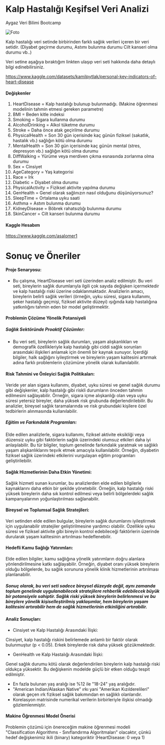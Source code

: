 # Kalp Hastalığı Keşifsel Veri Analizi
Aygaz Veri Bilimi Bootcamp

![Foto]([./home/asalomer/Documents/Notebooks/Aygaz_Bootcamp/](https://www.medicalpark.com.tr/_uploads/_images/_healthGuide/YXyKXVBE.jpg))

Kalp hastalığı veri setinde birbirinden farklı sağlık verileri içeren bir veri setidir. (Diyabet geçirme durumu, Astımı bulunma durumu Cilt kanseri olma durumu vb..)

Veri setine aşağıya bıraktığım linkten ulaşıp veri seti hakkında daha detaylı bilgi edinebilirsiniz.

https://www.kaggle.com/datasets/kamilpytlak/personal-key-indicators-of-heart-disease


#### Değişkenler
1. HeartDisease = Kalp hastalığı bulunup bulunmadığı. (Makine öğrenmesi modelinin tahmin etmesi gereken parametre)
2. BMI = Beden kitle indeksi
3. Smoking = Sigara kullanma durumu
4. AlcoholDrinking = Alkol tüketme durumu
5. Stroke = Daha önce atak geçirilme durumu
6. PhysicalHealth = Son 30 gün içerisinde kaç günün fiziksel (sakatlık, hastalık vb.) sağlığın kötü olma durumu
7. MentalHealth	= Son 30 gün içerisinde kaç günün mental (stres, depresyon vb.) sağlığın kötü olma durumu
8. DiffWalking = Yürüme veya merdiven çıkma esnasında zorlanma olma durumu
9. Sex = Cinsiyet
10. AgeCategory = Yaş kategorisi
11. Race = Irk
12. Diabetic = Diyabet olma durumu
13. PhysicalActivity = Fiziksel aktivite yapılma durumu
14. GenHealth = Genel olarak sağlınızın nasıl olduğunu düşünüyorsunuz? 
15. SleepTime = Ortalama uyku saati
16. Asthma = Astım bulunma durumu
17. KidneyDisease = Böbrek rahatsızlığı bulunma durumu
18. SkinCancer = Cilt kanseri bulunma durumu

#### Kaggle Hesabım
https://www.kaggle.com/asalomer1

# Sonuç ve Öneriler
#### Proje Senaryosu: 

* Bu çalışma, HeartDisease veri seti üzerinden analiz edilmiştir. Bu veri seti, bireylerin sağlık durumlarıyla ilgili çok sayıda değişken içermektedir ve kalp hastalığı riski üzerine odaklanmaktadır. Analizlerin amacı, bireylerin belirli sağlık verileri (örneğin, uyku süresi, sigara kullanımı, şeker hastalığı geçmişi, fiziksel aktivite düzeyi) ışığında kalp hastalığına yatkınlığını tahmin eden bir model geliştirmektir.

#### Problemin Çözüme Yönelik Potansiyeli
##### Sağlık Sektöründe Proaktif Çözümler:

* Bu veri seti, bireylerin sağlık durumları, yaşam alışkanlıkları ve demografik özellikleriyle kalp hastalığı gibi ciddi sağlık sorunları arasındaki ilişkileri anlamak için önemli bir kaynak sunuyor. İçerdiği bilgiler, halk sağlığını iyileştirmek ve bireylerin yaşam kalitesini artırmak adına farklı problemlerin çözümüne yönelik olarak kullanılabilir.

#### Risk Tahmini ve Önleyici Sağlık Politikaları:


 Veride yer alan sigara kullanımı, diyabet, uyku süresi ve genel sağlık durumu gibi değişkenler, kalp hastalığı gibi riskli durumların önceden tahmin edilmesini sağlayabilir. Örneğin, sigara içme alışkanlığı olan veya uyku süresi yetersiz bireyler, daha yüksek risk grubunda değerlendirilebilir. Bu analizler, bireysel sağlık taramalarında ve risk grubundaki kişilere özel tedbirlerin alınmasında kullanılabilir.

##### Eğitim ve Farkındalık Programları:
Elde edilen analizlerle, sigara kullanımı, fiziksel aktivite eksikliği veya düzensiz uyku gibi faktörlerin sağlık üzerindeki olumsuz etkileri daha iyi anlaşılabilir. Bu tür bilgiler, toplum genelinde farkındalık yaratmak ve sağlıklı yaşam alışkanlıklarını teşvik etmek amacıyla kullanılabilir. Örneğin, diyabetin fiziksel sağlık üzerindeki etkilerini vurgulayan eğitim programları geliştirilebilir.

#### Sağlık Hizmetlerinin Daha Etkin Yönetimi:
Sağlık hizmeti sunan kurumlar, bu analizlerden elde edilen bilgilerle kaynaklarını daha etkin bir şekilde yönetebilir. Örneğin, kalp hastalığı riski yüksek bireylerin daha sık kontrol edilmesi veya belirli bölgelerdeki sağlık kampanyalarının yoğunlaştırılması sağlanabilir.

#### Bireysel ve Toplumsal Sağlık Stratejileri:
Veri setinden elde edilen bulgular, bireylerin sağlık durumlarını iyileştirmek için uygulanabilir stratejiler geliştirilmesine yardımcı olabilir. Özellikle uyku süresi ve fiziksel aktivite gibi bireyin kontrol edebileceği faktörlerin üzerinde durularak yaşam kalitesinin artırılması hedeflenebilir.

#### Hedefli Kamu Sağlığı Yatırımları:
Elde edilen bilgiler, kamu sağlığına yönelik yatırımların doğru alanlara yönlendirilmesine katkı sağlayabilir. Örneğin, diyabet oranı yüksek bireylerin olduğu bölgelerde, bu sağlık sorununa yönelik klinik hizmetlerinin artırılması planlanabilir.

##### _Sonuç olarak, bu veri seti sadece bireysel düzeyde değil, aynı zamanda toplum genelinde uygulanabilecek stratejilere rehberlik edebilecek büyük bir potansiyele sahiptir. Sağlık riski yüksek bireylerin belirlenmesi ve bu bireylere yönelik kişiselleştirilmiş yaklaşımlar, hem bireylerin yaşam kalitesini artırabilir hem de sağlık hizmetlerinin etkinliğini artırabilir._


#### Analiz Sonuçları:
* Cinsiyet ve Kalp Hastalığı Arasındaki İlişki:

 Cinsiyet, kalp hastalığı riskini belirlemede anlamlı bir faktör olarak bulunmuştur (p < 0.05). Erkek bireylerde risk daha yüksek gözükmektedir.
* GenHealth ve Kalp Hastalığı Arasındaki İlişki:

 Genel sağlık durumu kötü olarak değerlendirilen bireylerin kalp hastalığı riski oldukça yüksektir. Bu değişkenin modelde güçlü bir etken olduğu tespit edilmiştir.

* En fazla bulunan yaş aralığı ise %12 ile "18-24" yaş aralığıdır.
* "American Indian/Alaskan Native" ırkı yani "Amerikan Kızılderelileri" olarak geçen ırk fiziksel sağlık bakımından en sağlıklı olanlarıdır.
* Korelasyon matrisinde numerikal verilerin birbirleriyle ilişkisi olmadığı gözlemlenmiştir.
#### Makine Öğrenmesi Model Önerisi
Problemin çözümü için önereceğim makine öğrenmesi modeli "Classification Algorithms - Sınıflandırma Algoritmaları" olacaktır, çünkü hedef değişkenimiz ikili (binary) kategoriktir (HeartDisease: 0 veya 1)
